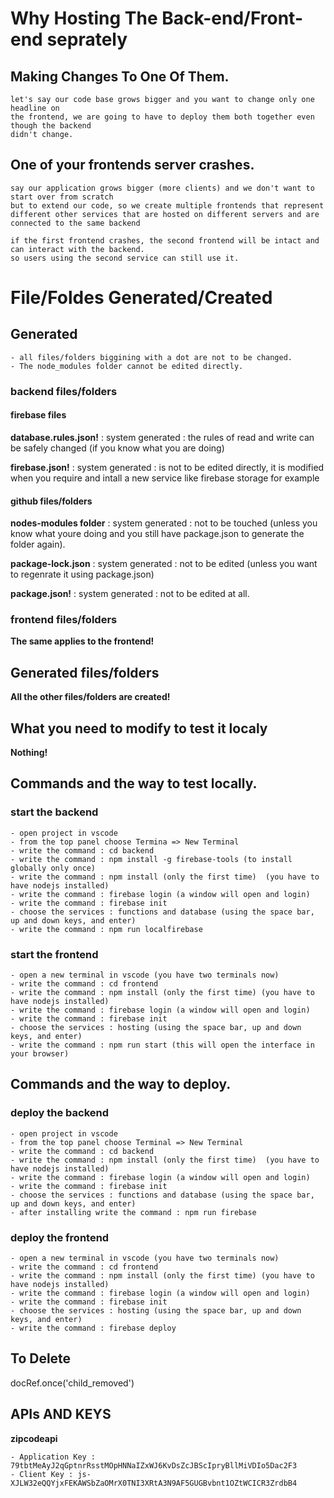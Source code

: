 # Why Hosting The Back-end/Front-end seprately

## Making Changes To One Of Them.

    let's say our code base grows bigger and you want to change only one headline on
    the frontend, we are going to have to deploy them both together even though the backend
    didn't change.

## One of your frontends server crashes.

    say our application grows bigger (more clients) and we don't want to start over from scratch
    but to extend our code, so we create multiple frontends that represent different other services that are hosted on different servers and are connected to the same backend

    if the first frontend crashes, the second frontend will be intact and can interact with the backend.
    so users using the second service can still use it.

# File/Foldes Generated/Created

## Generated

    - all files/folders biggining with a dot are not to be changed.
    - The node_modules folder cannot be edited directly.

### backend files/folders

#### firebase files

**database.rules.json!** : system generated : the rules of read and write can be safely changed (if you know what you are doing)

**firebase.json!** : system generated : is not to be edited directly, it is modified when you require and intall a new service
like firebase storage for example

#### github files/folders

**nodes-modules folder** : system generated : not to be touched (unless you know what youre doing and you still have package.json to generate the folder again).

**package-lock.json** : system generated : not to be edited (unless you want to regenrate it using package.json)

**package.json!** : system generated : not to be edited at all.

### frontend files/folders

**The same applies to the frontend!**

## Generated files/folders

**All the other files/folders are created!**

## What you need to modify to test it localy

**Nothing!**

## Commands and the way to test locally.

### start the backend

    - open project in vscode
    - from the top panel choose Termina => New Terminal
    - write the command : cd backend
    - write the command : npm install -g firebase-tools (to install globally only once)
    - write the command : npm install (only the first time)  (you have to have nodejs installed)
    - write the command : firebase login (a window will open and login)
    - write the command : firebase init
    - choose the services : functions and database (using the space bar, up and down keys, and enter)
    - write the command : npm run localfirebase

### start the frontend

    - open a new terminal in vscode (you have two terminals now)
    - write the command : cd frontend
    - write the command : npm install (only the first time) (you have to have nodejs installed)
    - write the command : firebase login (a window will open and login)
    - write the command : firebase init
    - choose the services : hosting (using the space bar, up and down keys, and enter)
    - write the command : npm run start (this will open the interface in your browser)

## Commands and the way to deploy.

### deploy the backend

    - open project in vscode
    - from the top panel choose Terminal => New Terminal
    - write the command : cd backend
    - write the command : npm install (only the first time)  (you have to have nodejs installed)
    - write the command : firebase login (a window will open and login)
    - write the command : firebase init
    - choose the services : functions and database (using the space bar, up and down keys, and enter)
    - after installing write the command : npm run firebase

### deploy the frontend

    - open a new terminal in vscode (you have two terminals now)
    - write the command : cd frontend
    - write the command : npm install (only the first time) (you have to have nodejs installed)
    - write the command : firebase login (a window will open and login)
    - write the command : firebase init
    - choose the services : hosting (using the space bar, up and down keys, and enter)
    - write the command : firebase deploy

## To Delete

docRef.once('child_removed')

## APIs AND KEYS

**zipcodeapi**

    - Application Key : 79tbtMeAyJ2qGptnrRsstMOpHNNaIZxWJ6KvDsZcJBScIpryBllMiVDIo5Dac2F3
    - Client Key : js-XJLW32eQQYjxFEKAWSbZaOMrX0TNI3XRtA3N9AF5GUGBvbnt1OZtWCICR3ZrdbB4
